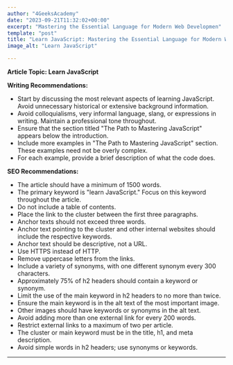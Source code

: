 ```yaml
---
author: "4GeeksAcademy"
date: "2023-09-21T11:32:02+00:00"
excerpt: "Mastering the Essential Language for Modern Web Developmen"
template: "post"
title: "Learn JavaScript: Mastering the Essential Language for Modern Web Development"
image_alt: "Learn JavaScript"

---
```


**Article Topic: Learn JavaScript**

**Writing Recommendations:**

- Start by discussing the most relevant aspects of learning JavaScript. Avoid unnecessary historical or extensive background information. 
- Avoid colloquialisms, very informal language, slang, or expressions in writing. Maintain a professional tone throughout.
- Ensure that the section titled "The Path to Mastering JavaScript" appears below the introduction.
- Include more examples in "The Path to Mastering JavaScript" section. These examples need not be overly complex.
- For each example, provide a brief description of what the code does.

**SEO Recommendations:**

- The article should have a minimum of 1500 words.
- The primary keyword is "learn JavaScript." Focus on this keyword throughout the article.
- Do not include a table of contents.
- Place the link to the cluster between the first three paragraphs.
- Anchor texts should not exceed three words. 
- Anchor text pointing to the cluster and other internal websites should include the respective keywords.
- Anchor text should be descriptive, not a URL.
- Use HTTPS instead of HTTP.
- Remove uppercase letters from the links.
- Include a variety of synonyms, with one different synonym every 300 characters.
- Approximately 75% of h2 headers should contain a keyword or synonym.
- Limit the use of the main keyword in h2 headers to no more than twice.
- Ensure the main keyword is in the alt text of the most important image.
- Other images should have keywords or synonyms in the alt text.
- Avoid adding more than one external link for every 200 words.
- Restrict external links to a maximum of two per article.
- The cluster or main keyword must be in the title, h1, and meta description.
- Avoid simple words in h2 headers; use synonyms or keywords.

---
